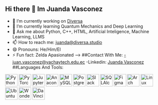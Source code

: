 ## Hi there 👋 Im Juanda Vasconez


- 🔭 I’m currently working on [Diversa](https://www.linkedin.com/company/diversa-ai?originalSubdomain=ec)
- 🌱 I’m currently learning Quantum Mechanics and Deep Learning
- 💬 Ask me about Python, C++, HTML, Artificial Inteligence, Machine Learning, LLMS
- 📫 How to reach me: juanda@diversa.studio
- 😄 Pronouns: He/Him/El
- ⚡ Fun fact: Zelda Apasionated
-->
##Contact With Me:
-juan.vasconez@yachaytech.edu.ec
-Linkedin: [Juanda Vasconez](https://www.linkedin.com/in/juan-vasconez-546892110/)
##Languages And Tools:
<p align="left">
  <img src="https://cdn.simpleicons.org/python/3776AB" alt="Python" width="40" height="40"/>
  <img src="https://cdn.simpleicons.org/pytorch/EE4C2C" alt="PyTorch" width="40" height="40"/>
  <img src="https://cdn.simpleicons.org/jupyter/F37626" alt="Jupyter" width="40" height="40"/>
  <img src="https://cdn.simpleicons.org/anaconda/44A833" alt="Anaconda" width="40" height="40"/>
  <img src="https://cdn.simpleicons.org/mysql/4479A1" alt="MySQL" width="40" height="40"/>
  <img src="https://cdn.simpleicons.org/postgresql/4169E1" alt="PostgreSQL" width="40" height="40"/>
  <img src="https://cdn.simpleicons.org/slack/4A154B" alt="Slack" width="40" height="40"/>
  <img src="https://cdn.simpleicons.org/sqlalchemy/D71F00" alt="SQLAlchemy" width="40" height="40"/>
  <img src="https://cdn.simpleicons.org/figma/F24E1E" alt="Figma" width="40" height="40"/>
  <img src="https://cdn.simpleicons.org/archlinux/1793D1" alt="Arch Linux" width="40" height="40"/>
  <img src="https://cdn.simpleicons.org/linuxprofessionalinstitute/FCC624" alt="Linux Professional Institute" width="40" height="40"/>
  <img src="https://cdn.simpleicons.org/ubuntu/E95420" alt="Ubuntu" width="40" height="40"/>
  <img src="https://cdn.simpleicons.org/wondersharefilmora/02A9FF" alt="Wondershare Filmora" width="40" height="40"/>
  <img src="https://cdn.simpleicons.org/davinciresolve/000000" alt="DaVinci Resolve" width="40" height="40"/>
</p>
